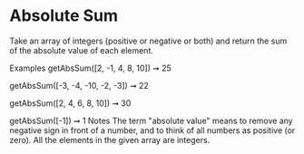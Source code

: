 # Absolute Sum

Take an array of integers (positive or negative or both) and return the sum of the absolute value of each element.

Examples
getAbsSum([2, -1, 4, 8, 10]) ➞ 25

getAbsSum([-3, -4, -10, -2, -3]) ➞ 22

getAbsSum([2, 4, 6, 8, 10]) ➞ 30

getAbsSum([-1]) ➞ 1
Notes
The term "absolute value" means to remove any negative sign in front of a number, and to think of all numbers as positive (or zero).
All the elements in the given array are integers.

